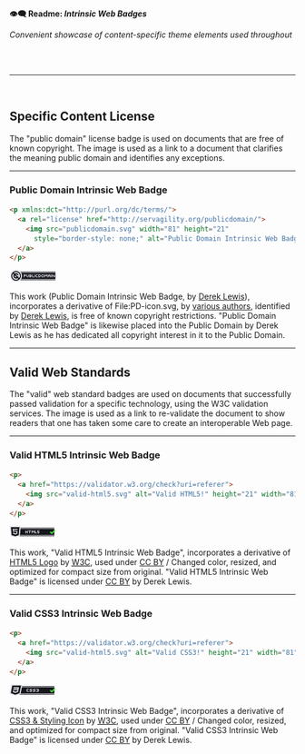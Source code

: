 **👁️‍🗨️ Readme: _Intrinsic Web Badges_**

_Convenient showcase of content-specific theme elements used throughout_

<br /><br />

---

<br />


## Specific Content License

The "public domain" license badge is used on documents that are free of known 
copyright. The image is used as a link to a document that clarifies the meaning
public domain and identifies any exceptions.

---

### Public Domain Intrinsic Web Badge

```html
<p xmlns:dct="http://purl.org/dc/terms/">
  <a rel="license" href="http://servagility.org/publicdomain/">
    <img src="publicdomain.svg" width="81" height="21"
      style="border-style: none;" alt="Public Domain Intrinsic Web Badge" />
  </a>
</p>
```

<p xmlns:dct="http://purl.org/dc/terms/">
  <a rel="license" href="http://servagility.org/publicdomain/">
    <img src="publicdomain.svg" width="81" height="21"
      style="border-style: none;" alt="Public Domain Intrinsic Web Badge" />
  </a>
</p>

<p xmlns:dct="http://purl.org/dc/terms/">
This work (<span property="dct:title">Public Domain Intrinsic Web
Badge</span>, by <a href="http://www.dereklew.is/" rel="dct:creator">
<span property="dct:title">Derek Lewis</span></a>), incorporates a derivative of
<span property="dct:title">File:PD-icon.svg</span>, by
<a href="https://commons.wikimedia.org/wiki/File:PD-icon.svg" rel="dct:creator">
<span property="dct:title">various authors</span></a>, identified by
<a href="https://www.dereklew.is/" rel="dct:publisher"><span
property="dct:title">Derek Lewis</span></a>, is free of known copyright
restrictions. "Public Domain Intrinsic Web Badge" is likewise placed into the
Public Domain by Derek Lewis as he has dedicated all copyright interest in it
to the Public Domain.</p>

---

## Valid Web Standards

The "valid" web standard badges are used on documents that successfully passed
validation for a specific technology, using the W3C validation services. The
image is used as a link to re-validate the document to show readers that one has
taken some care to create an interoperable Web page.

---

### Valid HTML5 Intrinsic Web Badge

```html
<p>
  <a href="https://validator.w3.org/check?uri=referer">
    <img src="valid-html5.svg" alt="Valid HTML5!" height="21" width="81" />
  </a>
</p>
```

<p>
  <a href="https://validator.w3.org/check?uri=referer">
    <img src="valid-html5.svg" alt="Valid HTML5!" height="21" width="81" />
  </a>
</p>

This work, "Valid HTML5 Intrinsic Web Badge", incorporates a derivative of
<a href="https://www.w3.org/html/logo/#downloads">HTML5 Logo</a> by
<a href="http://www.w3.org/">
<abbr title="World Wide Web Consortium">W3C</abbr></a>, used under
<a rel="nofollow" class="external text"
href="https://creativecommons.org/licenses/by/3.0/">CC BY</a> / Changed color,
resized, and optimized for compact size from original. "Valid HTML5 Intrinsic Web Badge" is licensed under <a rel="nofollow"
class="external text" href="https://creativecommons.org/licenses/by/3.0/">CC
BY</a> by Derek Lewis.

---

### Valid CSS3 Intrinsic Web Badge

```html
<p>
  <a href="https://validator.w3.org/check?uri=referer">
    <img src="valid-html5.svg" alt="Valid CSS3!" height="21" width="81" />
  </a>
</p>
```

<p>
  <a href="https://validator.w3.org/check?uri=referer">
    <img src="valid-css3.svg" alt="Valid HTML5!" height="21" width="81" />
  </a>
</p>

This work, "Valid CSS3 Intrinsic Web Badge", incorporates a derivative of <a href="https://www.w3.org/html/logo/#downloads">CSS3 & Styling Icon</a> by <a href="http://www.w3.org/"><abbr title="World Wide Web Consortium">W3C</abbr></a>, used under <a rel="nofollow" class="external text" href="https://creativecommons.org/licenses/by/3.0/">CC BY</a> / Changed color, resized, and optimized for compact size from original. "Valid CSS3 Intrinsic Web Badge" is licensed under <a rel="nofollow" class="external text" href="https://creativecommons.org/licenses/by/3.0/">CC BY</a> by Derek Lewis.

